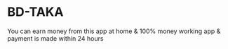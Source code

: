 # BD-TAKA
You can earn money from this app at home &amp; 100% money working app &amp; payment is made within 24 hours

